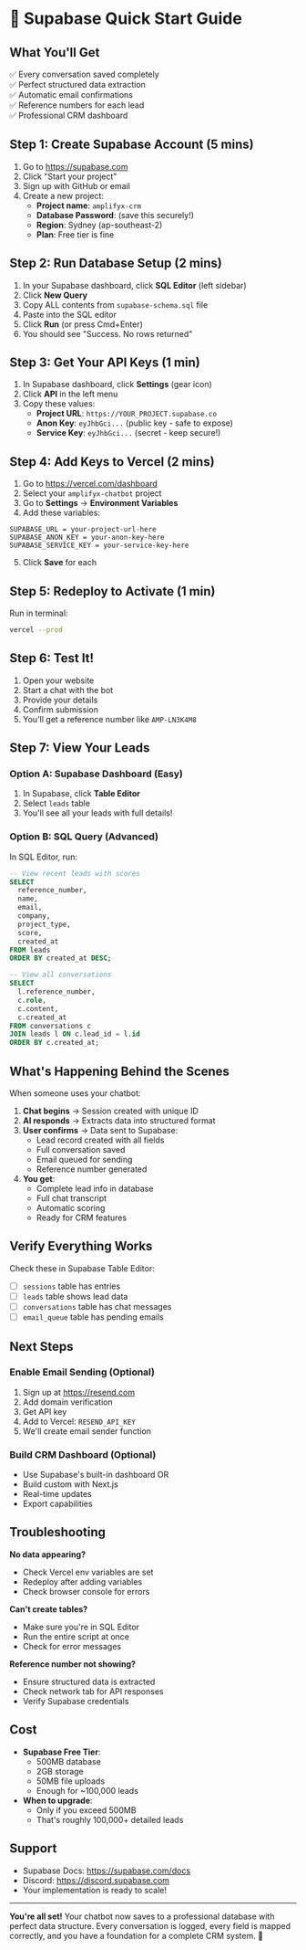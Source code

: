 # 🚀 Supabase Quick Start Guide

## What You'll Get
✅ Every conversation saved completely  
✅ Perfect structured data extraction  
✅ Automatic email confirmations  
✅ Reference numbers for each lead  
✅ Professional CRM dashboard  

## Step 1: Create Supabase Account (5 mins)

1. Go to https://supabase.com
2. Click "Start your project"
3. Sign up with GitHub or email
4. Create a new project:
   - **Project name**: `amplifyx-crm`
   - **Database Password**: (save this securely!)
   - **Region**: Sydney (ap-southeast-2)
   - **Plan**: Free tier is fine

## Step 2: Run Database Setup (2 mins)

1. In your Supabase dashboard, click **SQL Editor** (left sidebar)
2. Click **New Query**
3. Copy ALL contents from `supabase-schema.sql` file
4. Paste into the SQL editor
5. Click **Run** (or press Cmd+Enter)
6. You should see "Success. No rows returned"

## Step 3: Get Your API Keys (1 min)

1. In Supabase dashboard, click **Settings** (gear icon)
2. Click **API** in the left menu
3. Copy these values:
   - **Project URL**: `https://YOUR_PROJECT.supabase.co`
   - **Anon Key**: `eyJhbGci...` (public key - safe to expose)
   - **Service Key**: `eyJhbGci...` (secret - keep secure!)

## Step 4: Add Keys to Vercel (2 mins)

1. Go to https://vercel.com/dashboard
2. Select your `amplifyx-chatbot` project
3. Go to **Settings** → **Environment Variables**
4. Add these variables:

```
SUPABASE_URL = your-project-url-here
SUPABASE_ANON_KEY = your-anon-key-here  
SUPABASE_SERVICE_KEY = your-service-key-here
```

5. Click **Save** for each

## Step 5: Redeploy to Activate (1 min)

Run in terminal:
```bash
vercel --prod
```

## Step 6: Test It!

1. Open your website
2. Start a chat with the bot
3. Provide your details
4. Confirm submission
5. You'll get a reference number like `AMP-LN3K4M8`

## Step 7: View Your Leads

### Option A: Supabase Dashboard (Easy)
1. In Supabase, click **Table Editor**
2. Select `leads` table
3. You'll see all your leads with full details!

### Option B: SQL Query (Advanced)
In SQL Editor, run:
```sql
-- View recent leads with scores
SELECT 
  reference_number,
  name,
  email,
  company,
  project_type,
  score,
  created_at
FROM leads
ORDER BY created_at DESC;

-- View all conversations
SELECT 
  l.reference_number,
  c.role,
  c.content,
  c.created_at
FROM conversations c
JOIN leads l ON c.lead_id = l.id
ORDER BY c.created_at;
```

## What's Happening Behind the Scenes

When someone uses your chatbot:

1. **Chat begins** → Session created with unique ID
2. **AI responds** → Extracts data into structured format
3. **User confirms** → Data sent to Supabase:
   - Lead record created with all fields
   - Full conversation saved
   - Email queued for sending
   - Reference number generated
4. **You get**:
   - Complete lead info in database
   - Full chat transcript
   - Automatic scoring
   - Ready for CRM features

## Verify Everything Works

Check these in Supabase Table Editor:
- [ ] `sessions` table has entries
- [ ] `leads` table shows lead data
- [ ] `conversations` table has chat messages
- [ ] `email_queue` table has pending emails

## Next Steps

### Enable Email Sending (Optional)
1. Sign up at https://resend.com
2. Add domain verification
3. Get API key
4. Add to Vercel: `RESEND_API_KEY`
5. We'll create email sender function

### Build CRM Dashboard (Optional)
- Use Supabase's built-in dashboard OR
- Build custom with Next.js
- Real-time updates
- Export capabilities

## Troubleshooting

**No data appearing?**
- Check Vercel env variables are set
- Redeploy after adding variables
- Check browser console for errors

**Can't create tables?**
- Make sure you're in SQL Editor
- Run the entire script at once
- Check for error messages

**Reference number not showing?**
- Ensure structured data is extracted
- Check network tab for API responses
- Verify Supabase credentials

## Cost
- **Supabase Free Tier**: 
  - 500MB database
  - 2GB storage
  - 50MB file uploads
  - Enough for ~100,000 leads
- **When to upgrade**: 
  - Only if you exceed 500MB
  - That's roughly 100,000+ detailed leads

## Support
- Supabase Docs: https://supabase.com/docs
- Discord: https://discord.supabase.com
- Your implementation is ready to scale!

---

**You're all set!** Your chatbot now saves to a professional database with perfect data structure. Every conversation is logged, every field is mapped correctly, and you have a foundation for a complete CRM system. 🎉
